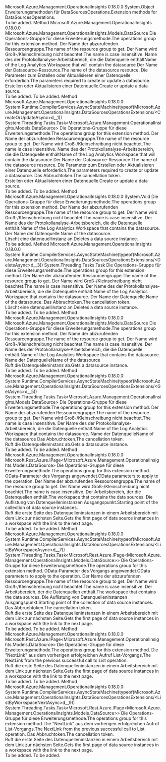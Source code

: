 <Type Name="DataSourcesOperationsExtensions" FullName="Microsoft.Azure.Management.OperationalInsights.DataSourcesOperationsExtensions">
  <TypeSignature Language="C#" Value="public static class DataSourcesOperationsExtensions" />
  <TypeSignature Language="ILAsm" Value=".class public auto ansi abstract sealed beforefieldinit DataSourcesOperationsExtensions extends System.Object" />
  <TypeSignature Language="DocId" Value="T:Microsoft.Azure.Management.OperationalInsights.DataSourcesOperationsExtensions" />
  <TypeSignature Language="VB.NET" Value="Public Module DataSourcesOperationsExtensions" />
  <TypeSignature Language="F#" Value="type DataSourcesOperationsExtensions = class" />
  <AssemblyInfo>
    <AssemblyName>Microsoft.Azure.Management.OperationalInsights</AssemblyName>
    <AssemblyVersion>0.18.0.0</AssemblyVersion>
  </AssemblyInfo>
  <Base>
    <BaseTypeName>System.Object</BaseTypeName>
  </Base>
  <Interfaces />
  <Docs>
    <summary>
            <span data-ttu-id="c32ad-101">Erweiterungsmethoden für DataSourcesOperations.</span><span class="sxs-lookup"><span data-stu-id="c32ad-101">Extension methods for DataSourcesOperations.</span></span>
            </summary>
    <remarks>To be added.</remarks>
  </Docs>
  <Members>
    <Member MemberName="CreateOrUpdate">
      <MemberSignature Language="C#" Value="public static Microsoft.Azure.Management.OperationalInsights.Models.DataSource CreateOrUpdate (this Microsoft.Azure.Management.OperationalInsights.IDataSourcesOperations operations, string resourceGroupName, string workspaceName, string dataSourceName, Microsoft.Azure.Management.OperationalInsights.Models.DataSource parameters);" />
      <MemberSignature Language="ILAsm" Value=".method public static hidebysig class Microsoft.Azure.Management.OperationalInsights.Models.DataSource CreateOrUpdate(class Microsoft.Azure.Management.OperationalInsights.IDataSourcesOperations operations, string resourceGroupName, string workspaceName, string dataSourceName, class Microsoft.Azure.Management.OperationalInsights.Models.DataSource parameters) cil managed" />
      <MemberSignature Language="DocId" Value="M:Microsoft.Azure.Management.OperationalInsights.DataSourcesOperationsExtensions.CreateOrUpdate(Microsoft.Azure.Management.OperationalInsights.IDataSourcesOperations,System.String,System.String,System.String,Microsoft.Azure.Management.OperationalInsights.Models.DataSource)" />
      <MemberSignature Language="VB.NET" Value="&lt;Extension()&gt;&#xA;Public Function CreateOrUpdate (operations As IDataSourcesOperations, resourceGroupName As String, workspaceName As String, dataSourceName As String, parameters As DataSource) As DataSource" />
      <MemberSignature Language="F#" Value="static member CreateOrUpdate : Microsoft.Azure.Management.OperationalInsights.IDataSourcesOperations * string * string * string * Microsoft.Azure.Management.OperationalInsights.Models.DataSource -&gt; Microsoft.Azure.Management.OperationalInsights.Models.DataSource" Usage="Microsoft.Azure.Management.OperationalInsights.DataSourcesOperationsExtensions.CreateOrUpdate (operations, resourceGroupName, workspaceName, dataSourceName, parameters)" />
      <MemberType>Method</MemberType>
      <AssemblyInfo>
        <AssemblyName>Microsoft.Azure.Management.OperationalInsights</AssemblyName>
        <AssemblyVersion>0.18.0.0</AssemblyVersion>
      </AssemblyInfo>
      <ReturnValue>
        <ReturnType>Microsoft.Azure.Management.OperationalInsights.Models.DataSource</ReturnType>
      </ReturnValue>
      <Parameters>
        <Parameter Name="operations" Type="Microsoft.Azure.Management.OperationalInsights.IDataSourcesOperations" RefType="this" />
        <Parameter Name="resourceGroupName" Type="System.String" />
        <Parameter Name="workspaceName" Type="System.String" />
        <Parameter Name="dataSourceName" Type="System.String" />
        <Parameter Name="parameters" Type="Microsoft.Azure.Management.OperationalInsights.Models.DataSource" />
      </Parameters>
      <Docs>
        <param name="operations">
            <span data-ttu-id="c32ad-102">Die Operations-Gruppe für diese Erweiterungsmethode.</span><span class="sxs-lookup"><span data-stu-id="c32ad-102">The operations group for this extension method.</span></span>
            </param>
        <param name="resourceGroupName">
            <span data-ttu-id="c32ad-103">Der Name der abzurufenden Ressourcengruppe.</span><span class="sxs-lookup"><span data-stu-id="c32ad-103">The name of the resource group to get.</span></span> <span data-ttu-id="c32ad-104">Der Name wird Groß-/Kleinschreibung nicht beachtet.</span><span class="sxs-lookup"><span data-stu-id="c32ad-104">The name is case insensitive.</span></span>
            </param>
        <param name="workspaceName">
            <span data-ttu-id="c32ad-105">Name des der Protokollanalyse-Arbeitsbereich, die die Datenquelle enthält</span><span class="sxs-lookup"><span data-stu-id="c32ad-105">Name of the Log Analytics Workspace that will contain the datasource</span></span>
            </param>
        <param name="dataSourceName">
            <span data-ttu-id="c32ad-106">Der Name der Datasource-Ressource.</span><span class="sxs-lookup"><span data-stu-id="c32ad-106">The name of the datasource resource.</span></span>
            </param>
        <param name="parameters">
            <span data-ttu-id="c32ad-107">Die Parameter zum Erstellen oder Aktualisieren einer Datenquelle erforderlich.</span><span class="sxs-lookup"><span data-stu-id="c32ad-107">The parameters required to create or update a datasource.</span></span>
            </param>
        <summary>
            <span data-ttu-id="c32ad-108">Erstellen oder Aktualisieren einer Datenquelle.</span><span class="sxs-lookup"><span data-stu-id="c32ad-108">Create or update a data source.</span></span>
            </summary>
        <returns>To be added.</returns>
        <remarks>To be added.</remarks>
      </Docs>
    </Member>
    <Member MemberName="CreateOrUpdateAsync">
      <MemberSignature Language="C#" Value="public static System.Threading.Tasks.Task&lt;Microsoft.Azure.Management.OperationalInsights.Models.DataSource&gt; CreateOrUpdateAsync (this Microsoft.Azure.Management.OperationalInsights.IDataSourcesOperations operations, string resourceGroupName, string workspaceName, string dataSourceName, Microsoft.Azure.Management.OperationalInsights.Models.DataSource parameters, System.Threading.CancellationToken cancellationToken = null);" />
      <MemberSignature Language="ILAsm" Value=".method public static hidebysig class System.Threading.Tasks.Task`1&lt;class Microsoft.Azure.Management.OperationalInsights.Models.DataSource&gt; CreateOrUpdateAsync(class Microsoft.Azure.Management.OperationalInsights.IDataSourcesOperations operations, string resourceGroupName, string workspaceName, string dataSourceName, class Microsoft.Azure.Management.OperationalInsights.Models.DataSource parameters, valuetype System.Threading.CancellationToken cancellationToken) cil managed" />
      <MemberSignature Language="DocId" Value="M:Microsoft.Azure.Management.OperationalInsights.DataSourcesOperationsExtensions.CreateOrUpdateAsync(Microsoft.Azure.Management.OperationalInsights.IDataSourcesOperations,System.String,System.String,System.String,Microsoft.Azure.Management.OperationalInsights.Models.DataSource,System.Threading.CancellationToken)" />
      <MemberSignature Language="F#" Value="static member CreateOrUpdateAsync : Microsoft.Azure.Management.OperationalInsights.IDataSourcesOperations * string * string * string * Microsoft.Azure.Management.OperationalInsights.Models.DataSource * System.Threading.CancellationToken -&gt; System.Threading.Tasks.Task&lt;Microsoft.Azure.Management.OperationalInsights.Models.DataSource&gt;" Usage="Microsoft.Azure.Management.OperationalInsights.DataSourcesOperationsExtensions.CreateOrUpdateAsync (operations, resourceGroupName, workspaceName, dataSourceName, parameters, cancellationToken)" />
      <MemberType>Method</MemberType>
      <AssemblyInfo>
        <AssemblyName>Microsoft.Azure.Management.OperationalInsights</AssemblyName>
        <AssemblyVersion>0.18.0.0</AssemblyVersion>
      </AssemblyInfo>
      <Attributes>
        <Attribute>
          <AttributeName>System.Runtime.CompilerServices.AsyncStateMachine(typeof(Microsoft.Azure.Management.OperationalInsights.DataSourcesOperationsExtensions/&lt;CreateOrUpdateAsync&gt;d__1))</AttributeName>
        </Attribute>
      </Attributes>
      <ReturnValue>
        <ReturnType>System.Threading.Tasks.Task&lt;Microsoft.Azure.Management.OperationalInsights.Models.DataSource&gt;</ReturnType>
      </ReturnValue>
      <Parameters>
        <Parameter Name="operations" Type="Microsoft.Azure.Management.OperationalInsights.IDataSourcesOperations" RefType="this" />
        <Parameter Name="resourceGroupName" Type="System.String" />
        <Parameter Name="workspaceName" Type="System.String" />
        <Parameter Name="dataSourceName" Type="System.String" />
        <Parameter Name="parameters" Type="Microsoft.Azure.Management.OperationalInsights.Models.DataSource" />
        <Parameter Name="cancellationToken" Type="System.Threading.CancellationToken" />
      </Parameters>
      <Docs>
        <param name="operations">
            <span data-ttu-id="c32ad-109">Die Operations-Gruppe für diese Erweiterungsmethode.</span><span class="sxs-lookup"><span data-stu-id="c32ad-109">The operations group for this extension method.</span></span>
            </param>
        <param name="resourceGroupName">
            <span data-ttu-id="c32ad-110">Der Name der abzurufenden Ressourcengruppe.</span><span class="sxs-lookup"><span data-stu-id="c32ad-110">The name of the resource group to get.</span></span> <span data-ttu-id="c32ad-111">Der Name wird Groß-/Kleinschreibung nicht beachtet.</span><span class="sxs-lookup"><span data-stu-id="c32ad-111">The name is case insensitive.</span></span>
            </param>
        <param name="workspaceName">
            <span data-ttu-id="c32ad-112">Name des der Protokollanalyse-Arbeitsbereich, die die Datenquelle enthält</span><span class="sxs-lookup"><span data-stu-id="c32ad-112">Name of the Log Analytics Workspace that will contain the datasource</span></span>
            </param>
        <param name="dataSourceName">
            <span data-ttu-id="c32ad-113">Der Name der Datasource-Ressource.</span><span class="sxs-lookup"><span data-stu-id="c32ad-113">The name of the datasource resource.</span></span>
            </param>
        <param name="parameters">
            <span data-ttu-id="c32ad-114">Die Parameter zum Erstellen oder Aktualisieren einer Datenquelle erforderlich.</span><span class="sxs-lookup"><span data-stu-id="c32ad-114">The parameters required to create or update a datasource.</span></span>
            </param>
        <param name="cancellationToken">
            <span data-ttu-id="c32ad-115">Das Abbruchtoken.</span><span class="sxs-lookup"><span data-stu-id="c32ad-115">The cancellation token.</span></span>
            </param>
        <summary>
            <span data-ttu-id="c32ad-116">Erstellen oder Aktualisieren einer Datenquelle.</span><span class="sxs-lookup"><span data-stu-id="c32ad-116">Create or update a data source.</span></span>
            </summary>
        <returns>To be added.</returns>
        <remarks>To be added.</remarks>
      </Docs>
    </Member>
    <Member MemberName="Delete">
      <MemberSignature Language="C#" Value="public static void Delete (this Microsoft.Azure.Management.OperationalInsights.IDataSourcesOperations operations, string resourceGroupName, string workspaceName, string dataSourceName);" />
      <MemberSignature Language="ILAsm" Value=".method public static hidebysig void Delete(class Microsoft.Azure.Management.OperationalInsights.IDataSourcesOperations operations, string resourceGroupName, string workspaceName, string dataSourceName) cil managed" />
      <MemberSignature Language="DocId" Value="M:Microsoft.Azure.Management.OperationalInsights.DataSourcesOperationsExtensions.Delete(Microsoft.Azure.Management.OperationalInsights.IDataSourcesOperations,System.String,System.String,System.String)" />
      <MemberSignature Language="VB.NET" Value="&lt;Extension()&gt;&#xA;Public Sub Delete (operations As IDataSourcesOperations, resourceGroupName As String, workspaceName As String, dataSourceName As String)" />
      <MemberSignature Language="F#" Value="static member Delete : Microsoft.Azure.Management.OperationalInsights.IDataSourcesOperations * string * string * string -&gt; unit" Usage="Microsoft.Azure.Management.OperationalInsights.DataSourcesOperationsExtensions.Delete (operations, resourceGroupName, workspaceName, dataSourceName)" />
      <MemberType>Method</MemberType>
      <AssemblyInfo>
        <AssemblyName>Microsoft.Azure.Management.OperationalInsights</AssemblyName>
        <AssemblyVersion>0.18.0.0</AssemblyVersion>
      </AssemblyInfo>
      <ReturnValue>
        <ReturnType>System.Void</ReturnType>
      </ReturnValue>
      <Parameters>
        <Parameter Name="operations" Type="Microsoft.Azure.Management.OperationalInsights.IDataSourcesOperations" RefType="this" />
        <Parameter Name="resourceGroupName" Type="System.String" />
        <Parameter Name="workspaceName" Type="System.String" />
        <Parameter Name="dataSourceName" Type="System.String" />
      </Parameters>
      <Docs>
        <param name="operations">
            <span data-ttu-id="c32ad-117">Die Operations-Gruppe für diese Erweiterungsmethode.</span><span class="sxs-lookup"><span data-stu-id="c32ad-117">The operations group for this extension method.</span></span>
            </param>
        <param name="resourceGroupName">
            <span data-ttu-id="c32ad-118">Der Name der abzurufenden Ressourcengruppe.</span><span class="sxs-lookup"><span data-stu-id="c32ad-118">The name of the resource group to get.</span></span> <span data-ttu-id="c32ad-119">Der Name wird Groß-/Kleinschreibung nicht beachtet.</span><span class="sxs-lookup"><span data-stu-id="c32ad-119">The name is case insensitive.</span></span>
            </param>
        <param name="workspaceName">
            <span data-ttu-id="c32ad-120">Der Name des der Protokollanalyse-Arbeitsbereich, die die Datenquelle enthält.</span><span class="sxs-lookup"><span data-stu-id="c32ad-120">Name of the Log Analytics Workspace that contains the datasource.</span></span>
            </param>
        <param name="dataSourceName">
            <span data-ttu-id="c32ad-121">Der Name der Datenquelle.</span><span class="sxs-lookup"><span data-stu-id="c32ad-121">Name of the datasource.</span></span>
            </param>
        <summary>
            <span data-ttu-id="c32ad-122">Löscht eine datenquellinstanz an.</span><span class="sxs-lookup"><span data-stu-id="c32ad-122">Deletes a data source instance.</span></span>
            </summary>
        <remarks>To be added.</remarks>
      </Docs>
    </Member>
    <Member MemberName="DeleteAsync">
      <MemberSignature Language="C#" Value="public static System.Threading.Tasks.Task DeleteAsync (this Microsoft.Azure.Management.OperationalInsights.IDataSourcesOperations operations, string resourceGroupName, string workspaceName, string dataSourceName, System.Threading.CancellationToken cancellationToken = null);" />
      <MemberSignature Language="ILAsm" Value=".method public static hidebysig class System.Threading.Tasks.Task DeleteAsync(class Microsoft.Azure.Management.OperationalInsights.IDataSourcesOperations operations, string resourceGroupName, string workspaceName, string dataSourceName, valuetype System.Threading.CancellationToken cancellationToken) cil managed" />
      <MemberSignature Language="DocId" Value="M:Microsoft.Azure.Management.OperationalInsights.DataSourcesOperationsExtensions.DeleteAsync(Microsoft.Azure.Management.OperationalInsights.IDataSourcesOperations,System.String,System.String,System.String,System.Threading.CancellationToken)" />
      <MemberSignature Language="F#" Value="static member DeleteAsync : Microsoft.Azure.Management.OperationalInsights.IDataSourcesOperations * string * string * string * System.Threading.CancellationToken -&gt; System.Threading.Tasks.Task" Usage="Microsoft.Azure.Management.OperationalInsights.DataSourcesOperationsExtensions.DeleteAsync (operations, resourceGroupName, workspaceName, dataSourceName, cancellationToken)" />
      <MemberType>Method</MemberType>
      <AssemblyInfo>
        <AssemblyName>Microsoft.Azure.Management.OperationalInsights</AssemblyName>
        <AssemblyVersion>0.18.0.0</AssemblyVersion>
      </AssemblyInfo>
      <Attributes>
        <Attribute>
          <AttributeName>System.Runtime.CompilerServices.AsyncStateMachine(typeof(Microsoft.Azure.Management.OperationalInsights.DataSourcesOperationsExtensions/&lt;DeleteAsync&gt;d__3))</AttributeName>
        </Attribute>
      </Attributes>
      <ReturnValue>
        <ReturnType>System.Threading.Tasks.Task</ReturnType>
      </ReturnValue>
      <Parameters>
        <Parameter Name="operations" Type="Microsoft.Azure.Management.OperationalInsights.IDataSourcesOperations" RefType="this" />
        <Parameter Name="resourceGroupName" Type="System.String" />
        <Parameter Name="workspaceName" Type="System.String" />
        <Parameter Name="dataSourceName" Type="System.String" />
        <Parameter Name="cancellationToken" Type="System.Threading.CancellationToken" />
      </Parameters>
      <Docs>
        <param name="operations">
            <span data-ttu-id="c32ad-123">Die Operations-Gruppe für diese Erweiterungsmethode.</span><span class="sxs-lookup"><span data-stu-id="c32ad-123">The operations group for this extension method.</span></span>
            </param>
        <param name="resourceGroupName">
            <span data-ttu-id="c32ad-124">Der Name der abzurufenden Ressourcengruppe.</span><span class="sxs-lookup"><span data-stu-id="c32ad-124">The name of the resource group to get.</span></span> <span data-ttu-id="c32ad-125">Der Name wird Groß-/Kleinschreibung nicht beachtet.</span><span class="sxs-lookup"><span data-stu-id="c32ad-125">The name is case insensitive.</span></span>
            </param>
        <param name="workspaceName">
            <span data-ttu-id="c32ad-126">Der Name des der Protokollanalyse-Arbeitsbereich, die die Datenquelle enthält.</span><span class="sxs-lookup"><span data-stu-id="c32ad-126">Name of the Log Analytics Workspace that contains the datasource.</span></span>
            </param>
        <param name="dataSourceName">
            <span data-ttu-id="c32ad-127">Der Name der Datenquelle.</span><span class="sxs-lookup"><span data-stu-id="c32ad-127">Name of the datasource.</span></span>
            </param>
        <param name="cancellationToken">
            <span data-ttu-id="c32ad-128">Das Abbruchtoken.</span><span class="sxs-lookup"><span data-stu-id="c32ad-128">The cancellation token.</span></span>
            </param>
        <summary>
            <span data-ttu-id="c32ad-129">Löscht eine datenquellinstanz an.</span><span class="sxs-lookup"><span data-stu-id="c32ad-129">Deletes a data source instance.</span></span>
            </summary>
        <returns>To be added.</returns>
        <remarks>To be added.</remarks>
      </Docs>
    </Member>
    <Member MemberName="Get">
      <MemberSignature Language="C#" Value="public static Microsoft.Azure.Management.OperationalInsights.Models.DataSource Get (this Microsoft.Azure.Management.OperationalInsights.IDataSourcesOperations operations, string resourceGroupName, string workspaceName, string dataSourceName);" />
      <MemberSignature Language="ILAsm" Value=".method public static hidebysig class Microsoft.Azure.Management.OperationalInsights.Models.DataSource Get(class Microsoft.Azure.Management.OperationalInsights.IDataSourcesOperations operations, string resourceGroupName, string workspaceName, string dataSourceName) cil managed" />
      <MemberSignature Language="DocId" Value="M:Microsoft.Azure.Management.OperationalInsights.DataSourcesOperationsExtensions.Get(Microsoft.Azure.Management.OperationalInsights.IDataSourcesOperations,System.String,System.String,System.String)" />
      <MemberSignature Language="VB.NET" Value="&lt;Extension()&gt;&#xA;Public Function Get (operations As IDataSourcesOperations, resourceGroupName As String, workspaceName As String, dataSourceName As String) As DataSource" />
      <MemberSignature Language="F#" Value="static member Get : Microsoft.Azure.Management.OperationalInsights.IDataSourcesOperations * string * string * string -&gt; Microsoft.Azure.Management.OperationalInsights.Models.DataSource" Usage="Microsoft.Azure.Management.OperationalInsights.DataSourcesOperationsExtensions.Get (operations, resourceGroupName, workspaceName, dataSourceName)" />
      <MemberType>Method</MemberType>
      <AssemblyInfo>
        <AssemblyName>Microsoft.Azure.Management.OperationalInsights</AssemblyName>
        <AssemblyVersion>0.18.0.0</AssemblyVersion>
      </AssemblyInfo>
      <ReturnValue>
        <ReturnType>Microsoft.Azure.Management.OperationalInsights.Models.DataSource</ReturnType>
      </ReturnValue>
      <Parameters>
        <Parameter Name="operations" Type="Microsoft.Azure.Management.OperationalInsights.IDataSourcesOperations" RefType="this" />
        <Parameter Name="resourceGroupName" Type="System.String" />
        <Parameter Name="workspaceName" Type="System.String" />
        <Parameter Name="dataSourceName" Type="System.String" />
      </Parameters>
      <Docs>
        <param name="operations">
            <span data-ttu-id="c32ad-130">Die Operations-Gruppe für diese Erweiterungsmethode.</span><span class="sxs-lookup"><span data-stu-id="c32ad-130">The operations group for this extension method.</span></span>
            </param>
        <param name="resourceGroupName">
            <span data-ttu-id="c32ad-131">Der Name der abzurufenden Ressourcengruppe.</span><span class="sxs-lookup"><span data-stu-id="c32ad-131">The name of the resource group to get.</span></span> <span data-ttu-id="c32ad-132">Der Name wird Groß-/Kleinschreibung nicht beachtet.</span><span class="sxs-lookup"><span data-stu-id="c32ad-132">The name is case insensitive.</span></span>
            </param>
        <param name="workspaceName">
            <span data-ttu-id="c32ad-133">Der Name des der Protokollanalyse-Arbeitsbereich, die die Datenquelle enthält.</span><span class="sxs-lookup"><span data-stu-id="c32ad-133">Name of the Log Analytics Workspace that contains the datasource.</span></span>
            </param>
        <param name="dataSourceName">
            <span data-ttu-id="c32ad-134">Name der Datenquelle</span><span class="sxs-lookup"><span data-stu-id="c32ad-134">Name of the datasource</span></span>
            </param>
        <summary>
            <span data-ttu-id="c32ad-135">Ruft die Datenquelleninstanz ab.</span><span class="sxs-lookup"><span data-stu-id="c32ad-135">Gets a datasource instance.</span></span>
            </summary>
        <returns>To be added.</returns>
        <remarks>To be added.</remarks>
      </Docs>
    </Member>
    <Member MemberName="GetAsync">
      <MemberSignature Language="C#" Value="public static System.Threading.Tasks.Task&lt;Microsoft.Azure.Management.OperationalInsights.Models.DataSource&gt; GetAsync (this Microsoft.Azure.Management.OperationalInsights.IDataSourcesOperations operations, string resourceGroupName, string workspaceName, string dataSourceName, System.Threading.CancellationToken cancellationToken = null);" />
      <MemberSignature Language="ILAsm" Value=".method public static hidebysig class System.Threading.Tasks.Task`1&lt;class Microsoft.Azure.Management.OperationalInsights.Models.DataSource&gt; GetAsync(class Microsoft.Azure.Management.OperationalInsights.IDataSourcesOperations operations, string resourceGroupName, string workspaceName, string dataSourceName, valuetype System.Threading.CancellationToken cancellationToken) cil managed" />
      <MemberSignature Language="DocId" Value="M:Microsoft.Azure.Management.OperationalInsights.DataSourcesOperationsExtensions.GetAsync(Microsoft.Azure.Management.OperationalInsights.IDataSourcesOperations,System.String,System.String,System.String,System.Threading.CancellationToken)" />
      <MemberSignature Language="F#" Value="static member GetAsync : Microsoft.Azure.Management.OperationalInsights.IDataSourcesOperations * string * string * string * System.Threading.CancellationToken -&gt; System.Threading.Tasks.Task&lt;Microsoft.Azure.Management.OperationalInsights.Models.DataSource&gt;" Usage="Microsoft.Azure.Management.OperationalInsights.DataSourcesOperationsExtensions.GetAsync (operations, resourceGroupName, workspaceName, dataSourceName, cancellationToken)" />
      <MemberType>Method</MemberType>
      <AssemblyInfo>
        <AssemblyName>Microsoft.Azure.Management.OperationalInsights</AssemblyName>
        <AssemblyVersion>0.18.0.0</AssemblyVersion>
      </AssemblyInfo>
      <Attributes>
        <Attribute>
          <AttributeName>System.Runtime.CompilerServices.AsyncStateMachine(typeof(Microsoft.Azure.Management.OperationalInsights.DataSourcesOperationsExtensions/&lt;GetAsync&gt;d__5))</AttributeName>
        </Attribute>
      </Attributes>
      <ReturnValue>
        <ReturnType>System.Threading.Tasks.Task&lt;Microsoft.Azure.Management.OperationalInsights.Models.DataSource&gt;</ReturnType>
      </ReturnValue>
      <Parameters>
        <Parameter Name="operations" Type="Microsoft.Azure.Management.OperationalInsights.IDataSourcesOperations" RefType="this" />
        <Parameter Name="resourceGroupName" Type="System.String" />
        <Parameter Name="workspaceName" Type="System.String" />
        <Parameter Name="dataSourceName" Type="System.String" />
        <Parameter Name="cancellationToken" Type="System.Threading.CancellationToken" />
      </Parameters>
      <Docs>
        <param name="operations">
            <span data-ttu-id="c32ad-136">Die Operations-Gruppe für diese Erweiterungsmethode.</span><span class="sxs-lookup"><span data-stu-id="c32ad-136">The operations group for this extension method.</span></span>
            </param>
        <param name="resourceGroupName">
            <span data-ttu-id="c32ad-137">Der Name der abzurufenden Ressourcengruppe.</span><span class="sxs-lookup"><span data-stu-id="c32ad-137">The name of the resource group to get.</span></span> <span data-ttu-id="c32ad-138">Der Name wird Groß-/Kleinschreibung nicht beachtet.</span><span class="sxs-lookup"><span data-stu-id="c32ad-138">The name is case insensitive.</span></span>
            </param>
        <param name="workspaceName">
            <span data-ttu-id="c32ad-139">Der Name des der Protokollanalyse-Arbeitsbereich, die die Datenquelle enthält.</span><span class="sxs-lookup"><span data-stu-id="c32ad-139">Name of the Log Analytics Workspace that contains the datasource.</span></span>
            </param>
        <param name="dataSourceName">
            <span data-ttu-id="c32ad-140">Name der Datenquelle</span><span class="sxs-lookup"><span data-stu-id="c32ad-140">Name of the datasource</span></span>
            </param>
        <param name="cancellationToken">
            <span data-ttu-id="c32ad-141">Das Abbruchtoken.</span><span class="sxs-lookup"><span data-stu-id="c32ad-141">The cancellation token.</span></span>
            </param>
        <summary>
            <span data-ttu-id="c32ad-142">Ruft die Datenquelleninstanz ab.</span><span class="sxs-lookup"><span data-stu-id="c32ad-142">Gets a datasource instance.</span></span>
            </summary>
        <returns>To be added.</returns>
        <remarks>To be added.</remarks>
      </Docs>
    </Member>
    <Member MemberName="ListByWorkspace">
      <MemberSignature Language="C#" Value="public static Microsoft.Rest.Azure.IPage&lt;Microsoft.Azure.Management.OperationalInsights.Models.DataSource&gt; ListByWorkspace (this Microsoft.Azure.Management.OperationalInsights.IDataSourcesOperations operations, Microsoft.Rest.Azure.OData.ODataQuery&lt;Microsoft.Azure.Management.OperationalInsights.Models.DataSourceFilter&gt; odataQuery, string resourceGroupName, string workspaceName, string skiptoken = null);" />
      <MemberSignature Language="ILAsm" Value=".method public static hidebysig class Microsoft.Rest.Azure.IPage`1&lt;class Microsoft.Azure.Management.OperationalInsights.Models.DataSource&gt; ListByWorkspace(class Microsoft.Azure.Management.OperationalInsights.IDataSourcesOperations operations, class Microsoft.Rest.Azure.OData.ODataQuery`1&lt;class Microsoft.Azure.Management.OperationalInsights.Models.DataSourceFilter&gt; odataQuery, string resourceGroupName, string workspaceName, string skiptoken) cil managed" />
      <MemberSignature Language="DocId" Value="M:Microsoft.Azure.Management.OperationalInsights.DataSourcesOperationsExtensions.ListByWorkspace(Microsoft.Azure.Management.OperationalInsights.IDataSourcesOperations,Microsoft.Rest.Azure.OData.ODataQuery{Microsoft.Azure.Management.OperationalInsights.Models.DataSourceFilter},System.String,System.String,System.String)" />
      <MemberSignature Language="VB.NET" Value="&lt;Extension()&gt;&#xA;Public Function ListByWorkspace (operations As IDataSourcesOperations, odataQuery As ODataQuery(Of DataSourceFilter), resourceGroupName As String, workspaceName As String, Optional skiptoken As String = null) As IPage(Of DataSource)" />
      <MemberSignature Language="F#" Value="static member ListByWorkspace : Microsoft.Azure.Management.OperationalInsights.IDataSourcesOperations * Microsoft.Rest.Azure.OData.ODataQuery&lt;Microsoft.Azure.Management.OperationalInsights.Models.DataSourceFilter&gt; * string * string * string -&gt; Microsoft.Rest.Azure.IPage&lt;Microsoft.Azure.Management.OperationalInsights.Models.DataSource&gt;" Usage="Microsoft.Azure.Management.OperationalInsights.DataSourcesOperationsExtensions.ListByWorkspace (operations, odataQuery, resourceGroupName, workspaceName, skiptoken)" />
      <MemberType>Method</MemberType>
      <AssemblyInfo>
        <AssemblyName>Microsoft.Azure.Management.OperationalInsights</AssemblyName>
        <AssemblyVersion>0.18.0.0</AssemblyVersion>
      </AssemblyInfo>
      <ReturnValue>
        <ReturnType>Microsoft.Rest.Azure.IPage&lt;Microsoft.Azure.Management.OperationalInsights.Models.DataSource&gt;</ReturnType>
      </ReturnValue>
      <Parameters>
        <Parameter Name="operations" Type="Microsoft.Azure.Management.OperationalInsights.IDataSourcesOperations" RefType="this" />
        <Parameter Name="odataQuery" Type="Microsoft.Rest.Azure.OData.ODataQuery&lt;Microsoft.Azure.Management.OperationalInsights.Models.DataSourceFilter&gt;" />
        <Parameter Name="resourceGroupName" Type="System.String" />
        <Parameter Name="workspaceName" Type="System.String" />
        <Parameter Name="skiptoken" Type="System.String" />
      </Parameters>
      <Docs>
        <param name="operations">
            <span data-ttu-id="c32ad-143">Die Operations-Gruppe für diese Erweiterungsmethode.</span><span class="sxs-lookup"><span data-stu-id="c32ad-143">The operations group for this extension method.</span></span>
            </param>
        <param name="odataQuery">
            <span data-ttu-id="c32ad-144">OData-Parameter des Vorgangs angewendet.</span><span class="sxs-lookup"><span data-stu-id="c32ad-144">OData parameters to apply to the operation.</span></span>
            </param>
        <param name="resourceGroupName">
            <span data-ttu-id="c32ad-145">Der Name der abzurufenden Ressourcengruppe.</span><span class="sxs-lookup"><span data-stu-id="c32ad-145">The name of the resource group to get.</span></span> <span data-ttu-id="c32ad-146">Der Name wird Groß-/Kleinschreibung nicht beachtet.</span><span class="sxs-lookup"><span data-stu-id="c32ad-146">The name is case insensitive.</span></span>
            </param>
        <param name="workspaceName">
            <span data-ttu-id="c32ad-147">Der Arbeitsbereich, der die Datenquellen enthält.</span><span class="sxs-lookup"><span data-stu-id="c32ad-147">The workspace that contains the data sources.</span></span>
            </param>
        <param name="skiptoken">
            <span data-ttu-id="c32ad-148">Die Auflistung von Datenquelleninstanzen Ausgangspunkt.</span><span class="sxs-lookup"><span data-stu-id="c32ad-148">Starting point of the collection of data source instances.</span></span>
            </param>
        <summary>
            <span data-ttu-id="c32ad-149">Ruft die erste Seite des Datenquelleninstanzen in einem Arbeitsbereich mit dem Link zur nächsten Seite.</span><span class="sxs-lookup"><span data-stu-id="c32ad-149">Gets the first page of data source instances in a workspace with the link to the next page.</span></span>
            </summary>
        <returns>To be added.</returns>
        <remarks>To be added.</remarks>
      </Docs>
    </Member>
    <Member MemberName="ListByWorkspaceAsync">
      <MemberSignature Language="C#" Value="public static System.Threading.Tasks.Task&lt;Microsoft.Rest.Azure.IPage&lt;Microsoft.Azure.Management.OperationalInsights.Models.DataSource&gt;&gt; ListByWorkspaceAsync (this Microsoft.Azure.Management.OperationalInsights.IDataSourcesOperations operations, Microsoft.Rest.Azure.OData.ODataQuery&lt;Microsoft.Azure.Management.OperationalInsights.Models.DataSourceFilter&gt; odataQuery, string resourceGroupName, string workspaceName, string skiptoken = null, System.Threading.CancellationToken cancellationToken = null);" />
      <MemberSignature Language="ILAsm" Value=".method public static hidebysig class System.Threading.Tasks.Task`1&lt;class Microsoft.Rest.Azure.IPage`1&lt;class Microsoft.Azure.Management.OperationalInsights.Models.DataSource&gt;&gt; ListByWorkspaceAsync(class Microsoft.Azure.Management.OperationalInsights.IDataSourcesOperations operations, class Microsoft.Rest.Azure.OData.ODataQuery`1&lt;class Microsoft.Azure.Management.OperationalInsights.Models.DataSourceFilter&gt; odataQuery, string resourceGroupName, string workspaceName, string skiptoken, valuetype System.Threading.CancellationToken cancellationToken) cil managed" />
      <MemberSignature Language="DocId" Value="M:Microsoft.Azure.Management.OperationalInsights.DataSourcesOperationsExtensions.ListByWorkspaceAsync(Microsoft.Azure.Management.OperationalInsights.IDataSourcesOperations,Microsoft.Rest.Azure.OData.ODataQuery{Microsoft.Azure.Management.OperationalInsights.Models.DataSourceFilter},System.String,System.String,System.String,System.Threading.CancellationToken)" />
      <MemberSignature Language="F#" Value="static member ListByWorkspaceAsync : Microsoft.Azure.Management.OperationalInsights.IDataSourcesOperations * Microsoft.Rest.Azure.OData.ODataQuery&lt;Microsoft.Azure.Management.OperationalInsights.Models.DataSourceFilter&gt; * string * string * string * System.Threading.CancellationToken -&gt; System.Threading.Tasks.Task&lt;Microsoft.Rest.Azure.IPage&lt;Microsoft.Azure.Management.OperationalInsights.Models.DataSource&gt;&gt;" Usage="Microsoft.Azure.Management.OperationalInsights.DataSourcesOperationsExtensions.ListByWorkspaceAsync (operations, odataQuery, resourceGroupName, workspaceName, skiptoken, cancellationToken)" />
      <MemberType>Method</MemberType>
      <AssemblyInfo>
        <AssemblyName>Microsoft.Azure.Management.OperationalInsights</AssemblyName>
        <AssemblyVersion>0.18.0.0</AssemblyVersion>
      </AssemblyInfo>
      <Attributes>
        <Attribute>
          <AttributeName>System.Runtime.CompilerServices.AsyncStateMachine(typeof(Microsoft.Azure.Management.OperationalInsights.DataSourcesOperationsExtensions/&lt;ListByWorkspaceAsync&gt;d__7))</AttributeName>
        </Attribute>
      </Attributes>
      <ReturnValue>
        <ReturnType>System.Threading.Tasks.Task&lt;Microsoft.Rest.Azure.IPage&lt;Microsoft.Azure.Management.OperationalInsights.Models.DataSource&gt;&gt;</ReturnType>
      </ReturnValue>
      <Parameters>
        <Parameter Name="operations" Type="Microsoft.Azure.Management.OperationalInsights.IDataSourcesOperations" RefType="this" />
        <Parameter Name="odataQuery" Type="Microsoft.Rest.Azure.OData.ODataQuery&lt;Microsoft.Azure.Management.OperationalInsights.Models.DataSourceFilter&gt;" />
        <Parameter Name="resourceGroupName" Type="System.String" />
        <Parameter Name="workspaceName" Type="System.String" />
        <Parameter Name="skiptoken" Type="System.String" />
        <Parameter Name="cancellationToken" Type="System.Threading.CancellationToken" />
      </Parameters>
      <Docs>
        <param name="operations">
            <span data-ttu-id="c32ad-150">Die Operations-Gruppe für diese Erweiterungsmethode.</span><span class="sxs-lookup"><span data-stu-id="c32ad-150">The operations group for this extension method.</span></span>
            </param>
        <param name="odataQuery">
            <span data-ttu-id="c32ad-151">OData-Parameter des Vorgangs angewendet.</span><span class="sxs-lookup"><span data-stu-id="c32ad-151">OData parameters to apply to the operation.</span></span>
            </param>
        <param name="resourceGroupName">
            <span data-ttu-id="c32ad-152">Der Name der abzurufenden Ressourcengruppe.</span><span class="sxs-lookup"><span data-stu-id="c32ad-152">The name of the resource group to get.</span></span> <span data-ttu-id="c32ad-153">Der Name wird Groß-/Kleinschreibung nicht beachtet.</span><span class="sxs-lookup"><span data-stu-id="c32ad-153">The name is case insensitive.</span></span>
            </param>
        <param name="workspaceName">
            <span data-ttu-id="c32ad-154">Der Arbeitsbereich, der die Datenquellen enthält.</span><span class="sxs-lookup"><span data-stu-id="c32ad-154">The workspace that contains the data sources.</span></span>
            </param>
        <param name="skiptoken">
            <span data-ttu-id="c32ad-155">Die Auflistung von Datenquelleninstanzen Ausgangspunkt.</span><span class="sxs-lookup"><span data-stu-id="c32ad-155">Starting point of the collection of data source instances.</span></span>
            </param>
        <param name="cancellationToken">
            <span data-ttu-id="c32ad-156">Das Abbruchtoken.</span><span class="sxs-lookup"><span data-stu-id="c32ad-156">The cancellation token.</span></span>
            </param>
        <summary>
            <span data-ttu-id="c32ad-157">Ruft die erste Seite des Datenquelleninstanzen in einem Arbeitsbereich mit dem Link zur nächsten Seite.</span><span class="sxs-lookup"><span data-stu-id="c32ad-157">Gets the first page of data source instances in a workspace with the link to the next page.</span></span>
            </summary>
        <returns>To be added.</returns>
        <remarks>To be added.</remarks>
      </Docs>
    </Member>
    <Member MemberName="ListByWorkspaceNext">
      <MemberSignature Language="C#" Value="public static Microsoft.Rest.Azure.IPage&lt;Microsoft.Azure.Management.OperationalInsights.Models.DataSource&gt; ListByWorkspaceNext (this Microsoft.Azure.Management.OperationalInsights.IDataSourcesOperations operations, string nextPageLink);" />
      <MemberSignature Language="ILAsm" Value=".method public static hidebysig class Microsoft.Rest.Azure.IPage`1&lt;class Microsoft.Azure.Management.OperationalInsights.Models.DataSource&gt; ListByWorkspaceNext(class Microsoft.Azure.Management.OperationalInsights.IDataSourcesOperations operations, string nextPageLink) cil managed" />
      <MemberSignature Language="DocId" Value="M:Microsoft.Azure.Management.OperationalInsights.DataSourcesOperationsExtensions.ListByWorkspaceNext(Microsoft.Azure.Management.OperationalInsights.IDataSourcesOperations,System.String)" />
      <MemberSignature Language="VB.NET" Value="&lt;Extension()&gt;&#xA;Public Function ListByWorkspaceNext (operations As IDataSourcesOperations, nextPageLink As String) As IPage(Of DataSource)" />
      <MemberSignature Language="F#" Value="static member ListByWorkspaceNext : Microsoft.Azure.Management.OperationalInsights.IDataSourcesOperations * string -&gt; Microsoft.Rest.Azure.IPage&lt;Microsoft.Azure.Management.OperationalInsights.Models.DataSource&gt;" Usage="Microsoft.Azure.Management.OperationalInsights.DataSourcesOperationsExtensions.ListByWorkspaceNext (operations, nextPageLink)" />
      <MemberType>Method</MemberType>
      <AssemblyInfo>
        <AssemblyName>Microsoft.Azure.Management.OperationalInsights</AssemblyName>
        <AssemblyVersion>0.18.0.0</AssemblyVersion>
      </AssemblyInfo>
      <ReturnValue>
        <ReturnType>Microsoft.Rest.Azure.IPage&lt;Microsoft.Azure.Management.OperationalInsights.Models.DataSource&gt;</ReturnType>
      </ReturnValue>
      <Parameters>
        <Parameter Name="operations" Type="Microsoft.Azure.Management.OperationalInsights.IDataSourcesOperations" RefType="this" />
        <Parameter Name="nextPageLink" Type="System.String" />
      </Parameters>
      <Docs>
        <param name="operations">
            <span data-ttu-id="c32ad-158">Die Operations-Gruppe für diese Erweiterungsmethode.</span><span class="sxs-lookup"><span data-stu-id="c32ad-158">The operations group for this extension method.</span></span>
            </param>
        <param name="nextPageLink">
            <span data-ttu-id="c32ad-159">Die "NextLink" aus dem vorherigen erfolgreichen Aufruf List-Vorgangs.</span><span class="sxs-lookup"><span data-stu-id="c32ad-159">The NextLink from the previous successful call to List operation.</span></span>
            </param>
        <summary>
            <span data-ttu-id="c32ad-160">Ruft die erste Seite des Datenquelleninstanzen in einem Arbeitsbereich mit dem Link zur nächsten Seite.</span><span class="sxs-lookup"><span data-stu-id="c32ad-160">Gets the first page of data source instances in a workspace with the link to the next page.</span></span>
            </summary>
        <returns>To be added.</returns>
        <remarks>To be added.</remarks>
      </Docs>
    </Member>
    <Member MemberName="ListByWorkspaceNextAsync">
      <MemberSignature Language="C#" Value="public static System.Threading.Tasks.Task&lt;Microsoft.Rest.Azure.IPage&lt;Microsoft.Azure.Management.OperationalInsights.Models.DataSource&gt;&gt; ListByWorkspaceNextAsync (this Microsoft.Azure.Management.OperationalInsights.IDataSourcesOperations operations, string nextPageLink, System.Threading.CancellationToken cancellationToken = null);" />
      <MemberSignature Language="ILAsm" Value=".method public static hidebysig class System.Threading.Tasks.Task`1&lt;class Microsoft.Rest.Azure.IPage`1&lt;class Microsoft.Azure.Management.OperationalInsights.Models.DataSource&gt;&gt; ListByWorkspaceNextAsync(class Microsoft.Azure.Management.OperationalInsights.IDataSourcesOperations operations, string nextPageLink, valuetype System.Threading.CancellationToken cancellationToken) cil managed" />
      <MemberSignature Language="DocId" Value="M:Microsoft.Azure.Management.OperationalInsights.DataSourcesOperationsExtensions.ListByWorkspaceNextAsync(Microsoft.Azure.Management.OperationalInsights.IDataSourcesOperations,System.String,System.Threading.CancellationToken)" />
      <MemberSignature Language="F#" Value="static member ListByWorkspaceNextAsync : Microsoft.Azure.Management.OperationalInsights.IDataSourcesOperations * string * System.Threading.CancellationToken -&gt; System.Threading.Tasks.Task&lt;Microsoft.Rest.Azure.IPage&lt;Microsoft.Azure.Management.OperationalInsights.Models.DataSource&gt;&gt;" Usage="Microsoft.Azure.Management.OperationalInsights.DataSourcesOperationsExtensions.ListByWorkspaceNextAsync (operations, nextPageLink, cancellationToken)" />
      <MemberType>Method</MemberType>
      <AssemblyInfo>
        <AssemblyName>Microsoft.Azure.Management.OperationalInsights</AssemblyName>
        <AssemblyVersion>0.18.0.0</AssemblyVersion>
      </AssemblyInfo>
      <Attributes>
        <Attribute>
          <AttributeName>System.Runtime.CompilerServices.AsyncStateMachine(typeof(Microsoft.Azure.Management.OperationalInsights.DataSourcesOperationsExtensions/&lt;ListByWorkspaceNextAsync&gt;d__9))</AttributeName>
        </Attribute>
      </Attributes>
      <ReturnValue>
        <ReturnType>System.Threading.Tasks.Task&lt;Microsoft.Rest.Azure.IPage&lt;Microsoft.Azure.Management.OperationalInsights.Models.DataSource&gt;&gt;</ReturnType>
      </ReturnValue>
      <Parameters>
        <Parameter Name="operations" Type="Microsoft.Azure.Management.OperationalInsights.IDataSourcesOperations" RefType="this" />
        <Parameter Name="nextPageLink" Type="System.String" />
        <Parameter Name="cancellationToken" Type="System.Threading.CancellationToken" />
      </Parameters>
      <Docs>
        <param name="operations">
            <span data-ttu-id="c32ad-161">Die Operations-Gruppe für diese Erweiterungsmethode.</span><span class="sxs-lookup"><span data-stu-id="c32ad-161">The operations group for this extension method.</span></span>
            </param>
        <param name="nextPageLink">
            <span data-ttu-id="c32ad-162">Die "NextLink" aus dem vorherigen erfolgreichen Aufruf List-Vorgangs.</span><span class="sxs-lookup"><span data-stu-id="c32ad-162">The NextLink from the previous successful call to List operation.</span></span>
            </param>
        <param name="cancellationToken">
            <span data-ttu-id="c32ad-163">Das Abbruchtoken.</span><span class="sxs-lookup"><span data-stu-id="c32ad-163">The cancellation token.</span></span>
            </param>
        <summary>
            <span data-ttu-id="c32ad-164">Ruft die erste Seite des Datenquelleninstanzen in einem Arbeitsbereich mit dem Link zur nächsten Seite.</span><span class="sxs-lookup"><span data-stu-id="c32ad-164">Gets the first page of data source instances in a workspace with the link to the next page.</span></span>
            </summary>
        <returns>To be added.</returns>
        <remarks>To be added.</remarks>
      </Docs>
    </Member>
  </Members>
</Type>